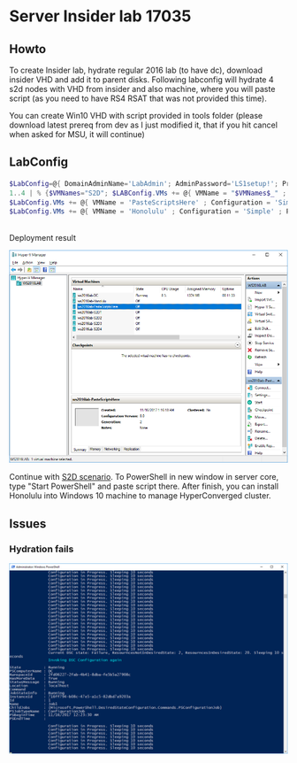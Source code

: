 # Server Insider lab 17035

## Howto
To create Insider lab, hydrate regular 2016 lab (to have dc), download insider VHD and add it to parent disks. Following labconfig will hydrate 4 s2d nodes with VHD from insider and also machine, where you will paste script (as you need to have RS4 RSAT that was not provided this time).

You can create Win10 VHD with script provided in tools folder (please download latest prereq from dev as I just modified it, that if you hit cancel when asked for MSU, it will continue)

## LabConfig

````PowerShell
$LabConfig=@{ DomainAdminName='LabAdmin'; AdminPassword='LS1setup!'; Prefix = 'ws2016lab-'; SwitchName = 'LabSwitch'; DCEdition='DataCenter'; AdditionalNetworksConfig=@(); VMs=@(); ServerVHDs=@()}
1..4 | % {$VMNames="S2D"; $LABConfig.VMs += @{ VMName = "$VMNames$_" ; Configuration = 'S2D' ; ParentVHD = 'Windows_InsiderPreview_Server_VHDX_17035.vhdx'; SSDNumber = 0; SSDSize=800GB ; HDDNumber = 12; HDDSize= 4TB ; MemoryStartupBytes= 512MB }} 
$LabConfig.VMs += @{ VMName = 'PasteScriptsHere' ; Configuration = 'Simple' ; ParentVHD = 'Windows_InsiderPreview_Server_VHDX_17035.vhdx'; MemoryStartupBytes= 1GB }
$LabConfig.VMs += @{ VMName = 'Honolulu' ; Configuration = 'Simple' ; ParentVHD = 'Win10_G2.vhdx'  ; MemoryStartupBytes= 1GB ; AddToolsVHD=$True ; DisableWCF=$True }
 
````

Deployment result

![](/Insider/Screenshots/17035with14393DC.png)

Continue with [S2D scenario](https://github.com/Microsoft/ws2016lab/tree/master/Scenarios/S2D%20Hyperconverged). To PowerShell in new window in server core, type "Start PowerShell" and paste script there. After finish, you can install Honolulu into Windows 10 machine to manage HyperConverged cluster.

## Issues

### Hydration fails

![](/Insider/Screenshots/17035HydrationFail.png)
